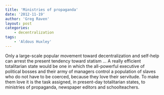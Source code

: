 ```yaml
---
title: 'Ministries of propaganda'
date: '2012-11-19'
author: 'Greg Raven'
layout: post
categories:
    - decentralization
tags:
    - 'Aldous Huxley'
---
```


Only a large-scale popular movement toward decentralization and self-help can arrest the present tendency toward statism … A really efficient totalitarian state would be one in which the all-powerful executive of political bosses and their army of managers control a population of slaves who do not have to be coerced, because they love their servitude. To make them love it is the task assigned, in present-day totalitarian states, to ministries of propaganda, newspaper editors and schoolteachers.